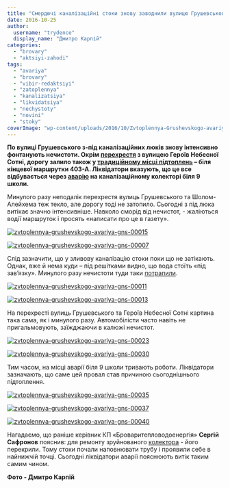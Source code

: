 ```yaml
---
title: "Смердючі каналізаційні стоки знову заводнили вулицю Грушевського – ФОТО"
date: 2016-10-25
author: 
  username: "trydence"
  display_name: "Дмитро Карпій"
categories: 
  - "brovary"
  - "aktsiyi-zahodi"
tags: 
  - "avariya"
  - "brovary"
  - "vibir-redaktsiyi"
  - "zatoplennya"
  - "kanalizatsiya"
  - "likvidatsiya"
  - "nechystoty"
  - "novini"
  - "stoky"
coverImage: "wp-content/uploads/2016/10/Zvtoplennya-Grushevskogo-avariya-GNS-00003.jpg"
---
```


**По вулиці Грушевського з-під каналізаційних люків знову інтенсивно фонтанують нечистоти. Окрім [перехрестя](https://mpz.brovary.org/meshkantsi-brovariv-ne-dobyrayut-sliv-misto-tone-u-g-ni/) з вулицею Героїв Небесної Сотні, дорогу залило також у [традиційному місці підтоплень](https://mpz.brovary.org/u-brovarah-vlashtuvaly-perepravu-na-chovni-cherez-vulytsyu-grushevskogo-fotoreportazh/) – біля кінцевої маршрутки 403-А. Ліквідатори вказують, що це все відбувається через [аварію](https://mpz.brovary.org/po-vul-geroyiv-nebesnoyi-sotni-utvoryvsya-glybokyj-proval-pidmylo-grunt-foto/) на каналізаційному колекторі біля 9 школи.**

Минулого разу неподалік перехрестя вулиць Грушевського та Шолом-Алейхема теж текло, але дорогу тоді не затопило. Сьогодні з під люка витікає значно інтенсивніше. Навколо сморід від нечистот, - жаліються водії маршруток і просять «написати про це в газету».

[![zvtoplennya-grushevskogo-avariya-gns-00015](https://mpz.brovary.org/wp-content/uploads/2016/10/Zvtoplennya-Grushevskogo-avariya-GNS-00015.jpg)](https://mpz.brovary.org/wp-content/uploads/2016/10/Zvtoplennya-Grushevskogo-avariya-GNS-00015.jpg)

[![zvtoplennya-grushevskogo-avariya-gns-00007](https://mpz.brovary.org/wp-content/uploads/2016/10/Zvtoplennya-Grushevskogo-avariya-GNS-00007.jpg)](https://mpz.brovary.org/wp-content/uploads/2016/10/Zvtoplennya-Grushevskogo-avariya-GNS-00007.jpg)

Слід зазначити, що у зливову каналізацію стоки поки що не затікають. Однак, вже й нема куди – під решітками видно, що вода стоїть «під зав’язку». Минулого разу нечистоти туди таки [потрапили](https://mpz.brovary.org/kanalizatsijni-stoky-iz-brovariv-mayut-zabrudnyty-yakus-iz-navkolyshnih-richok/).

[![zvtoplennya-grushevskogo-avariya-gns-00011](https://mpz.brovary.org/wp-content/uploads/2016/10/Zvtoplennya-Grushevskogo-avariya-GNS-00011.jpg)](https://mpz.brovary.org/wp-content/uploads/2016/10/Zvtoplennya-Grushevskogo-avariya-GNS-00011.jpg)

[![zvtoplennya-grushevskogo-avariya-gns-00013](https://mpz.brovary.org/wp-content/uploads/2016/10/Zvtoplennya-Grushevskogo-avariya-GNS-00013.jpg)](https://mpz.brovary.org/wp-content/uploads/2016/10/Zvtoplennya-Grushevskogo-avariya-GNS-00013.jpg)

На перехресті вулиць Грушевського та Героїв Небесної Сотні картина така сама, як і минулого разу. Автомобілісти часто навіть не пригальмовують, заїжджаючи в калюжі нечистот.

[![zvtoplennya-grushevskogo-avariya-gns-00023](https://mpz.brovary.org/wp-content/uploads/2016/10/Zvtoplennya-Grushevskogo-avariya-GNS-00023.jpg)](https://mpz.brovary.org/wp-content/uploads/2016/10/Zvtoplennya-Grushevskogo-avariya-GNS-00023.jpg)

[![zvtoplennya-grushevskogo-avariya-gns-00030](https://mpz.brovary.org/wp-content/uploads/2016/10/Zvtoplennya-Grushevskogo-avariya-GNS-00030.jpg)](https://mpz.brovary.org/wp-content/uploads/2016/10/Zvtoplennya-Grushevskogo-avariya-GNS-00030.jpg)

Тим часом, на місці аварії біля 9 школи тривають роботи. Ліквідатори зазначають, що саме цей провал став причиною сьогоднішнього підтоплення.

[![zvtoplennya-grushevskogo-avariya-gns-00035](https://mpz.brovary.org/wp-content/uploads/2016/10/Zvtoplennya-Grushevskogo-avariya-GNS-00035.jpg)](https://mpz.brovary.org/wp-content/uploads/2016/10/Zvtoplennya-Grushevskogo-avariya-GNS-00035.jpg)

[![zvtoplennya-grushevskogo-avariya-gns-00037](https://mpz.brovary.org/wp-content/uploads/2016/10/Zvtoplennya-Grushevskogo-avariya-GNS-00037.jpg)](https://mpz.brovary.org/wp-content/uploads/2016/10/Zvtoplennya-Grushevskogo-avariya-GNS-00037.jpg)

[![zvtoplennya-grushevskogo-avariya-gns-00040](https://mpz.brovary.org/wp-content/uploads/2016/10/Zvtoplennya-Grushevskogo-avariya-GNS-00040.jpg)](https://mpz.brovary.org/wp-content/uploads/2016/10/Zvtoplennya-Grushevskogo-avariya-GNS-00040.jpg)

Нагадаємо, що раніше керівник КП «Броваритепловодоенергія» **Сергій Сафронов** пояснив: для ремонту зруйнованого [колектора](https://mpz.brovary.org/brovary-na-dobu-lyshylys-bez-vody-ta-opalennya-cherez-proryv-kanalizatsijnogo-kolektora-komunalnyky/) - його перекрили. Тому стоки почали наповнювати трубу і проявили себе в найнижчій точці. Сьогодні ліквідатори аварії пояснюють витік таким самим чином.

**Фото - Дмитро Карпій**

